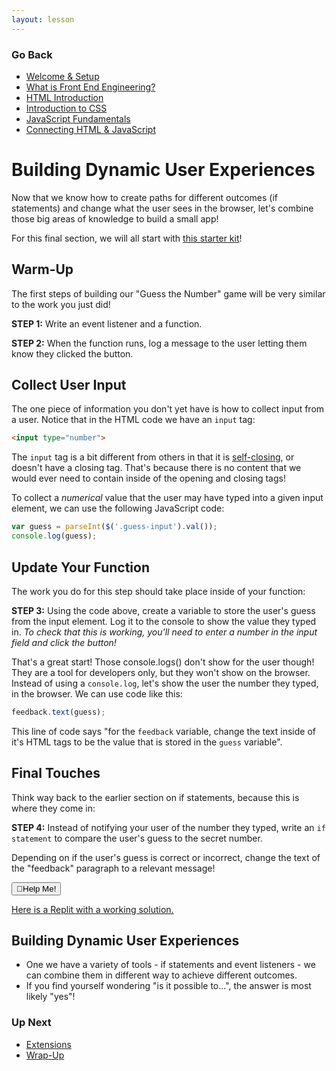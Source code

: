 ```yaml
---
layout: lesson
---
```


### Go Back

- [Welcome & Setup](../)
- [What is Front End Engineering?](../what-is-fee)
- [HTML Introduction](../html-intro)
- [Introduction to CSS](../intro-to-css)
- [JavaScript Fundamentals](../js-1)
- [Connecting HTML & JavaScript](../js-2)

# Building Dynamic User Experiences

Now that we know how to create paths for different outcomes (if statements) and change what the user sees in the browser, let's combine those big areas of knowledge to build a small app!

For this final section, we will all start with [this starter kit](https://replit.com/@turingschool/js-number-gusser-starter#script.js)!

<div class="try-it-new">
  <h2>Warm-Up</h2>
  <p>The first steps of building our "Guess the Number" game will be very similar to the work you just did!</p>
  <p><strong>STEP 1:</strong> Write an event listener and a function.</p>
  <p><strong>STEP 2:</strong> When the function runs, log a message to the user letting them know they clicked the button.</p>
</div>

## Collect User Input

The one piece of information you don't yet have is how to collect input from a user. Notice that in the HTML code we have an `input` tag:

```html
<input type="number">
```

The `input` tag is a bit different from others in that it is [self-closing](https://www.tutorialmines.net/self-closing-tags-html/), or doesn't have a closing tag. That's because there is no content that we would ever need to contain inside of the opening and closing tags!

To collect a _numerical_ value that the user may have typed into a given input element, we can use the following JavaScript code:

```js
var guess = parseInt($('.guess-input').val());
console.log(guess);
```

<div class="try-it-new">
  <h2>Update Your Function</h2>
  <p>The work you do for this step should take place inside of your function:</p>
  <p><strong>STEP 3:</strong> Using the code above, create a variable to store the user's guess from the input element. Log it to the console to show the value they typed in. <em>To check that this is working, you'll need to enter a number in the input field and click the button!</em></p>
</div>

That's a great start! Those console.logs() don't show for the user though! They are a tool for developers only, but they won't show on the browser. Instead of using a <code>console.log</code>, let's show the user the number they typed, in the browser. We can use code like this:

```js
feedback.text(guess);
```

This line of code says "for the `feedback` variable, change the text inside of it's HTML tags to be the value that is stored in the `guess` variable".

<div class="try-it-new">
  <h2>Final Touches</h2>
  <p>Think way back to the earlier section on if statements, because this is where they come in:</p>
  <p><strong>STEP 4:</strong> Instead of notifying your user of the number they typed, write an <code>if statement</code> to compare the user's guess to the secret number.</p>
  <p>Depending on if the user's guess is correct or incorrect, change the text of the "feedback" paragraph to a relevant message!</p>
  <div class="help-container">
  <button class="help-click"><span role="img" aria-label="raised hand">🤚</span>Help Me!</button>
    <div class="help-toggle">
      <p><a href="https://replit.com/@turingschool/js-number-guesser-final#script.js" target="blank">Here is a Replit with a working solution.</a></p>
    </div>
  </div>
</div>

## Building Dynamic User Experiences

- One we have a variety of tools - if statements and event listeners - we can combine them in different way to achieve different outcomes.
- If you find yourself wondering "is it possible to...", the answer is most likely "yes"!


### Up Next

- [Extensions](../extensions)
- [Wrap-Up](../wrap-up)
